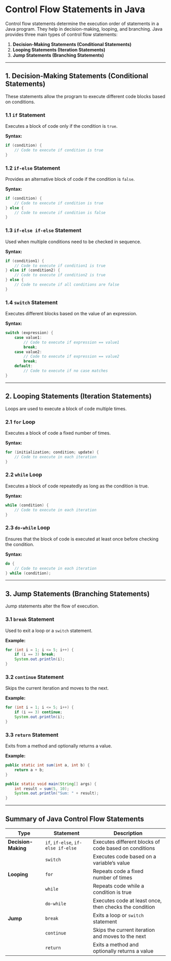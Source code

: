 # **Control Flow Statements in Java**

Control flow statements determine the execution order of statements in a Java program. They help in decision-making, looping, and branching. Java provides three main types of control flow statements:

1. **Decision-Making Statements (Conditional Statements)**
2. **Looping Statements (Iteration Statements)**
3. **Jump Statements (Branching Statements)**

---

## **1. Decision-Making Statements (Conditional Statements)**  
These statements allow the program to execute different code blocks based on conditions.

### **1.1 `if` Statement**  
Executes a block of code only if the condition is `true`.

**Syntax:**  
```java
if (condition) {
    // Code to execute if condition is true
}
```

### **1.2 `if-else` Statement**  
Provides an alternative block of code if the condition is `false`.

**Syntax:**  
```java
if (condition) {
    // Code to execute if condition is true
} else {
    // Code to execute if condition is false
}
```

### **1.3 `if-else if-else` Statement**  
Used when multiple conditions need to be checked in sequence.

**Syntax:**  
```java
if (condition1) {
    // Code to execute if condition1 is true
} else if (condition2) {
    // Code to execute if condition2 is true
} else {
    // Code to execute if all conditions are false
}
```

### **1.4 `switch` Statement**  
Executes different blocks based on the value of an expression.

**Syntax:**  
```java
switch (expression) {
    case value1:
        // Code to execute if expression == value1
        break;
    case value2:
        // Code to execute if expression == value2
        break;
    default:
        // Code to execute if no case matches
}
```

---

## **2. Looping Statements (Iteration Statements)**  
Loops are used to execute a block of code multiple times.

### **2.1 `for` Loop**  
Executes a block of code a fixed number of times.

**Syntax:**  
```java
for (initialization; condition; update) {
    // Code to execute in each iteration
}
```

### **2.2 `while` Loop**  
Executes a block of code repeatedly as long as the condition is true.

**Syntax:**  
```java
while (condition) {
    // Code to execute in each iteration
}
```

### **2.3 `do-while` Loop**  
Ensures that the block of code is executed at least once before checking the condition.

**Syntax:**  
```java
do {
    // Code to execute in each iteration
} while (condition);
```

---

## **3. Jump Statements (Branching Statements)**  
Jump statements alter the flow of execution.

### **3.1 `break` Statement**  
Used to exit a loop or a `switch` statement.

**Example:**  
```java
for (int i = 1; i <= 5; i++) {
    if (i == 3) break;
    System.out.println(i);
}
```

### **3.2 `continue` Statement**  
Skips the current iteration and moves to the next.

**Example:**  
```java
for (int i = 1; i <= 5; i++) {
    if (i == 3) continue;
    System.out.println(i);
}
```

### **3.3 `return` Statement**  
Exits from a method and optionally returns a value.

**Example:**  
```java
public static int sum(int a, int b) {
    return a + b;
}

public static void main(String[] args) {
    int result = sum(5, 10);
    System.out.println("Sum: " + result);
}
```

---

## **Summary of Java Control Flow Statements**

| Type            | Statement  | Description |
|----------------|------------|------------|
| **Decision-Making** | `if`, `if-else`, `if-else if-else` | Executes different blocks of code based on conditions |
|  | `switch` | Executes code based on a variable’s value |
| **Looping** | `for` | Repeats code a fixed number of times |
|  | `while` | Repeats code while a condition is true |
|  | `do-while` | Executes code at least once, then checks the condition |
| **Jump** | `break` | Exits a loop or `switch` statement |
|  | `continue` | Skips the current iteration and moves to the next |
|  | `return` | Exits a method and optionally returns a value |


